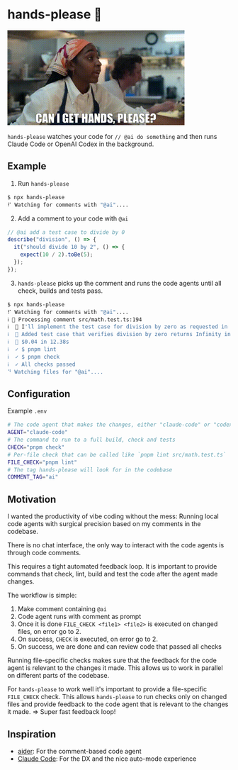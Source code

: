 <!-- hands-please-ignore -->

# hands-please 🫱

![hands-please](https://github.com/joseferben/hands-please/blob/main/hands-please.gif)

`hands-please` watches your code for `// @ai do something` and then runs Claude Code or OpenAI Codex in the background.

## Example

1. Run `hands-please`

```bash
$ npx hands-please
⠏ Watching for comments with "@ai"....
```

2. Add a comment to your code with `@ai`

```typescript
// @ai add a test case to divide by 0
describe("division", () => {
  it("should divide 10 by 2", () => {
    expect(10 / 2).toBe(5);
  });
});
```

3. `hands-please` picks up the comment and runs the code agents until all check, builds and tests pass.

```bash
$ npx hands-please
⠏ Watching for comments with "@ai"....
ℹ 🫱 Processing comment src/math.test.ts:194
ℹ  🤖 I'll implement the test case for division by zero as requested in the comment.
ℹ  🤖 Added test case that verifies division by zero returns Infinity in JavaScript.
ℹ  💸 $0.04 in 12.38s
ℹ  ✓ $ pnpm lint
ℹ  ✓ $ pnpm check
ℹ  ✓ All checks passed
⠙ Watching files for "@ai"....
```

## Configuration

Example `.env`

```bash
# The code agent that makes the changes, either "claude-code" or "codex"
AGENT="claude-code"
# The command to run to a full build, check and tests
CHECK="pnpm check"
# Per-file check that can be called like `pnpm lint src/math.test.ts`
FILE_CHECK="pnpm lint"
# The tag hands-please will look for in the codebase
COMMENT_TAG="ai"
```

## Motivation

I wanted the productivity of vibe coding without the mess: Running local code agents with surgical precision based on my comments in the codebase.

There is no chat interface, the only way to interact with the code agents is through code comments.

This requires a tight automated feedback loop. It is important to provide commands that check, lint, build and test the code after the agent made changes.

The workflow is simple:

1. Make comment containing `@ai`
2. Code agent runs with comment as prompt
3. Once it is done `FILE_CHECK <file1> <file2>` is executed on changed files, on error go to 2.
4. On success, `CHECK` is executed, on error go to 2.
5. On success, we are done and can review code that passed all checks

Running file-specific checks makes sure that the feedback for the code agent is relevant to the changes it made. This allows us to work in parallel on different parts of the codebase.

For `hands-please` to work well it's important to provide a file-specific `FILE_CHECK` check. This allows `hands-please` to run checks only on changed files and provide feedback to the code agent that is relevant to the changes it made. => Super fast feedback loop!

## Inspiration

- [aider](https://github.com/Aider-AI/aider): For the comment-based code agent
- [Claude Code](https://docs.anthropic.com/en/docs/claude-code/): For the DX and the nice auto-mode experience
